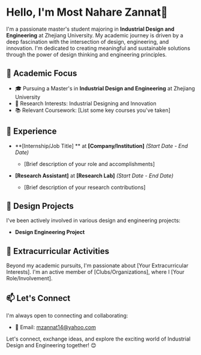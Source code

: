 # Hello, I'm Most Nahare Zannat👋

I'm a passionate master's student majoring in **Industrial Design and Engineering** at Zhejiang University. My academic journey is driven by a deep fascination with the intersection of design, engineering, and innovation. I'm dedicated to creating meaningful and sustainable solutions through the power of design thinking and engineering principles.

## 🌟 Academic Focus

- 🎓 Pursuing a Master's in **Industrial Design and Engineering** at Zhejiang University
- 🔬 Research Interests: Industrial Designing and Innovation
- 📚 Relevant Coursework: [List some key courses you've taken]

## 💼 Experience

- **[Internship/Job Title] ** at **[Company/Institution]** _(Start Date - End Date)_
  - [Brief description of your role and accomplishments]

- **[Research Assistant]** at **[Research Lab]** _(Start Date - End Date)_
  - [Brief description of your research contributions]

## 🚀 Design Projects

I've been actively involved in various design and engineering projects:

- **Design Engineering Project** 



## 🌱 Extracurricular Activities

Beyond my academic pursuits, I'm passionate about [Your Extracurricular Interests]. I'm an active member of [Clubs/Organizations], where I [Your Role/Involvement].

## 📫 Let's Connect

I'm always open to connecting and collaborating:

- 📧 Email: mzannat14@yahoo.com

Let's connect, exchange ideas, and explore the exciting world of Industrial Design and Engineering together! 😊
